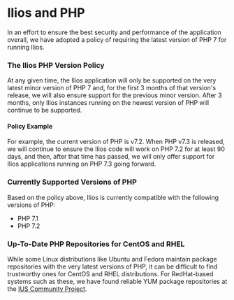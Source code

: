 # Ilios and PHP

In an effort to ensure the best security and performance of the application overall, we have adopted a policy of requiring the latest version of PHP 7 for running Ilios.
  
### The Ilios PHP Version Policy

At any given time, the Ilios application will only be supported on the very latest minor version of PHP 7 and, for the first 3 months of that version's release, we will also ensure support for the previous minor version.  After 3 months, only Ilios instances running on the newest version of PHP will continue to be supported.
 
#### Policy Example

For example, the current version of PHP is v7.2.  When PHP v7.3 is released, we will continue to ensure the Ilios code will work on PHP 7.2 for at least 90 days, and then, after that time has passed, we will only offer support for Ilios applications running on PHP 7.3 going forward.

### Currently Supported Versions of PHP

Based on the policy above, Ilios is currently compatible with the following versions of PHP:

* PHP 7.1
* PHP 7.2
 
### Up-To-Date PHP Repositories for CentOS and RHEL

While some Linux distributions like Ubuntu and Fedora maintain package repositories with the very latest versions of PHP, it can be difficult to find trustworthy ones for CentOS and RHEL distributions. For RedHat-based systems such as these, we have found reliable YUM package repositories at the [IUS Community Project](https://ius.io).
